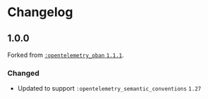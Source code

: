 # Changelog

## 1.0.0

Forked from [`:opentelemetry_oban` `1.1.1`](https://github.com/open-telemetry/opentelemetry-erlang-contrib/releases/tag/opentelemetry-oban-v1.1.1).

### Changed

- Updated to support `:opentelemetry_semantic_conventions` `1.27`
